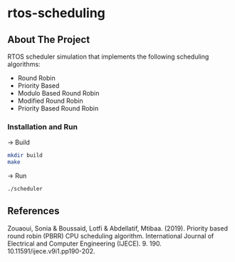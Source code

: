 # rtos-scheduling


<!-- ABOUT THE PROJECT -->
## About The Project
RTOS scheduler simulation that implements the following scheduling algorithms:
- Round Robin
- Priority Based
- Modulo Based Round Robin
- Modified Round Robin
- Priority Based Round Robin

<!-- USAGE EXAMPLES -->
### Installation and Run


-> Build
   ```sh
   mkdir build
   make
   ```

-> Run
   ```sh
   ./scheduler
   ```
   

## References
Zouaoui, Sonia & Boussaid, Lotfi & Abdellatif, Mtibaa. (2019). Priority based round robin (PBRR) CPU scheduling algorithm. International Journal of Electrical and Computer Engineering (IJECE). 9. 190. 10.11591/ijece.v9i1.pp190-202.
